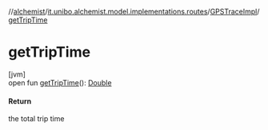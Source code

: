 //[alchemist](../../../index.md)/[it.unibo.alchemist.model.implementations.routes](../index.md)/[GPSTraceImpl](index.md)/[getTripTime](get-trip-time.md)

# getTripTime

[jvm]\
open fun [getTripTime](get-trip-time.md)(): [Double](https://kotlinlang.org/api/latest/jvm/stdlib/kotlin/-double/index.html)

#### Return

the total trip time
